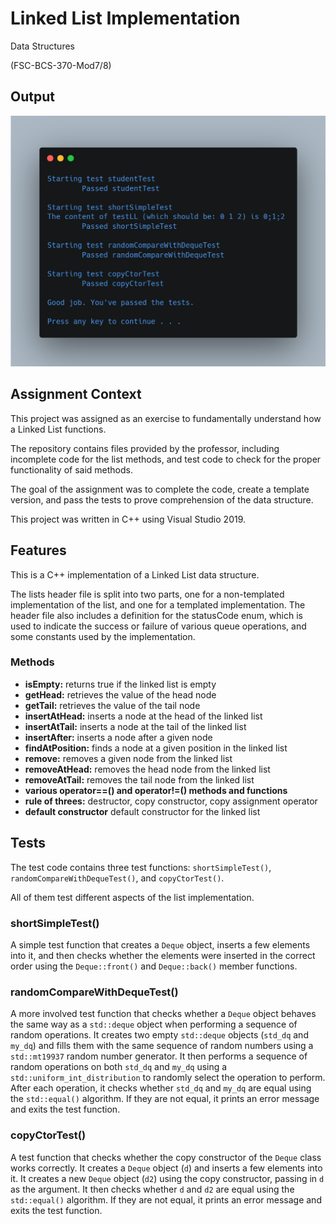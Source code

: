 # Linked List Implementation

Data Structures

(FSC-BCS-370-Mod7/8)

## Output

![output](output.png)

## Assignment Context

This project was assigned as an exercise to fundamentally understand how a Linked List functions.

The repository contains files provided by the professor, including incomplete code for the list methods, and test code to check for the proper functionality of said methods.

The goal of the assignment was to complete the code, create a template version, and pass the tests to prove comprehension of the data structure.

This project was written in C++ using Visual Studio 2019.

## Features

This is a C++ implementation of a Linked List data structure.

The lists header file is split into two parts, one for a non-templated implementation of the list, and one for a templated implementation.
The header file also includes a definition for the statusCode enum, which is used to indicate the success or failure of various queue operations, and some constants used by the implementation.

### Methods 
- **isEmpty:** returns true if the linked list is empty
- **getHead:** retrieves the value of the head node
- **getTail:** retrieves the value of the tail node
- **insertAtHead:** inserts a node at the head of the linked list
- **insertAtTail:** inserts a node at the tail of the linked list
- **insertAfter:** inserts a node after a given node
- **findAtPosition:** finds a node at a given position in the linked list
- **remove:** removes a given node from the linked list
- **removeAtHead:** removes the head node from the linked list
- **removeAtTail:** removes the tail node from the linked list
- **various operator==() and operator!=() methods and functions**
- **rule of threes:** destructor, copy constructor, copy assignment operator
- **default constructor** default constructor for the linked list

## Tests

The test code contains three test functions: `shortSimpleTest()`, `randomCompareWithDequeTest()`, and `copyCtorTest()`. 

All of them test different aspects of the list implementation.

### shortSimpleTest()

A simple test function that creates a `Deque` object, inserts a few elements into it, and then checks whether the elements were inserted in the correct order using the `Deque::front()` and `Deque::back()` member functions. 

### randomCompareWithDequeTest()

A more involved test function that checks whether a `Deque` object behaves the same way as a `std::deque` object when performing a sequence of random operations.
It creates two empty `std::deque` objects (`std_dq` and `my_dq`) and fills them with the same sequence of random numbers using a `std::mt19937` random number generator.
It then performs a sequence of random operations on both `std_dq` and `my_dq` using a `std::uniform_int_distribution` to randomly select the operation to perform.
After each operation, it checks whether `std_dq` and `my_dq` are equal using the `std::equal()` algorithm. 
If they are not equal, it prints an error message and exits the test function.

### copyCtorTest()

A test function that checks whether the copy constructor of the `Deque` class works correctly. 
It creates a `Deque` object (`d`) and inserts a few elements into it.
It creates a new `Deque` object (`d2`) using the copy constructor, passing in `d` as the argument.
It then checks whether `d` and `d2` are equal using the `std::equal()` algorithm. 
If they are not equal, it prints an error message and exits the test function.
